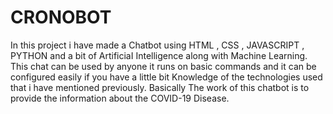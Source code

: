 # CRONOBOT
In this project i have made a Chatbot using HTML , CSS , JAVASCRIPT , PYTHON and a bit of ArtificiaI  Intelligence along with Machine Learning. This chat can be used by anyone it runs on basic commands and it can be configured easily if you have a little bit Knowledge of the technologies used that i have mentioned previously. Basically The work of this chatbot is to provide the information about the COVID-19 Disease.
